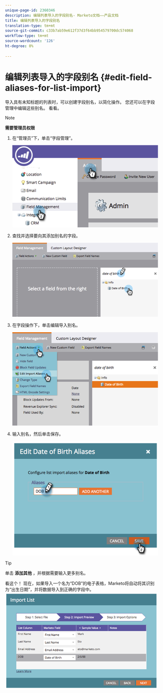 ```yaml
---
unique-page-id: 2360346
description: 编辑列表导入的字段别名- Marketo文档——产品文档
title: 编辑列表导入的字段别名
translation-type: tm+mt
source-git-commit: c33b7ab59e612f37d3f64bb954579700dc574068
workflow-type: tm+mt
source-wordcount: '126'
ht-degree: 0%

---
```



# 编辑列表导入的字段别名 {#edit-field-aliases-for-list-import}

导入具有未知标题的列表时，可以创建字段别名，以简化操作。 您还可以在字段管理中编辑这些别名。 看看。

>[!NOTE]
>
>**需要管理员权限**

1. 在“管理员”下，单击“字段管理”。

   ![](assets/image2014-9-19-9-3a56-3a22.png)

1. 查找并选择要向其添加别名的字段。

   ![](assets/fieldmanagement-findfield.png)

1. 在字段操作下，单击编辑导入别名。

   ![](assets/fieldmanageemnt-editimport.png)

1. 输入别名，然后单击保存。

   ![](assets/image2014-9-19-9-3a57-3a1.png)

>[!TIP]
>
>单击 **添加其他** ，并根据需要输入更多别名。

看这个！ 现在，如果导入一个名为“DOB”的电子表格，Marketo将自动将其识别为“出生日期”，并将数据导入到正确的字段中。  ![](assets/image2014-9-19-9-3a57-3a20.png)


